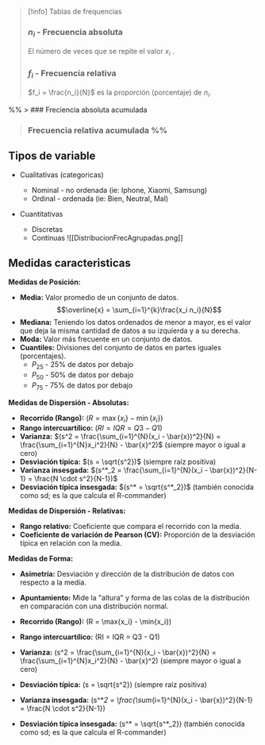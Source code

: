 

>[!info] Tablas de frequencias 
>### $n_i$ - Frecuencia absoluta 
>El número de veces que se repite el valor $x_i$ .
> ### $f_i$ - Frecuencia relativa 
> $f_i = \frac{n_i}{N}$ es la proporción (porcentaje) de $n_i$.
> 
> 
%% > ### Freciencia absoluta acumulada
> ### Frecuencia relativa acumulada %%

## Tipos de variable
- Cualitativas (categoricas)
	- Nominal - no ordenada (ie: Iphone, Xiaomi, Samsung)
	- Ordinal - ordenada (ie: Bien, Neutral, Mal)

- Cuantitativas
	- Discretas
	- Continuas
	![[DistribucionFrecAgrupadas.png]]

## Medidas caracteristicas

**Medidas de Posición:**
- **Media:** Valor promedio de un conjunto de datos. $$\overline{x} = \sum_{i=1}^{k}\frac{x_i n_i}{N}$$
- **Mediana:** Teniendo los datos ordenados de menor a mayor, es el valor que deja la misma cantidad de datos a su izquierda y a su derecha.
- **Moda:** Valor más frecuente en un conjunto de datos.
- **Cuantiles:** Divisiones del conjunto de datos en partes iguales (porcentajes).
	- $P_{25}$ - 25% de datos por debajo
	- $P_{50}$ - 50% de datos por debajo
	- $P_{75}$ - 75% de datos por debajo

**Medidas de Dispersión - Absolutas:**
- **Recorrido (Rango):** $(R = \max\{x_i\} - \min\{x_i\})$
- **Rango intercuartílico:** $(RI = IQR = Q3 - Q1)$
- **Varianza:** $(s^2 = \frac{\sum_{i=1}^{N}(x_i - \bar{x})^2}{N} = \frac{\sum_{i=1}^{N}x_i^2}{N} - \bar{x}^2)$ (siempre mayor o igual a cero)
- **Desviación típica:** $(s = \sqrt{s^2})$ (siempre raíz positiva)
- **Varianza insesgada:** $(s^*_2 = \frac{\sum_{i=1}^{N}(x_i - \bar{x})^2}{N-1} = \frac{N \cdot s^2}{N-1})$
- **Desviación típica insesgada:** $(s^* = \sqrt{s^*_2})$ (también conocida como sd; es la que calcula el R-commander)

**Medidas de Dispersión - Relativas:**
- **Rango relativo:** Coeficiente que compara el recorrido con la media.
- **Coeficiente de variación de Pearson (CV):** Proporción de la desviación típica en relación con la media.

**Medidas de Forma:**
- **Asimetría:** Desviación y dirección de la distribución de datos con respecto a la media.
- **Apuntamiento:** Mide la "altura" y forma de las colas de la distribución en comparación con una distribución normal.

- **Recorrido (Rango):** \(R = \max\{x_i\} - \min\{x_i\}\)
- **Rango intercuartílico:** \(RI = IQR = Q3 - Q1\)
- **Varianza:** \(s^2 = \frac{\sum_{i=1}^{N}(x_i - \bar{x})^2}{N} = \frac{\sum_{i=1}^{N}x_i^2}{N} - \bar{x}^2\) (siempre mayor o igual a cero)
- **Desviación típica:** \(s = \sqrt{s^2}\) (siempre raíz positiva)
- **Varianza insesgada:** \(s^*_2 = \frac{\sum_{i=1}^{N}(x_i - \bar{x})^2}{N-1} = \frac{N \cdot s^2}{N-1}\)
- **Desviación típica insesgada:** \(s^* = \sqrt{s^*_2}\) (también conocida como sd; es la que calcula el R-commander)
